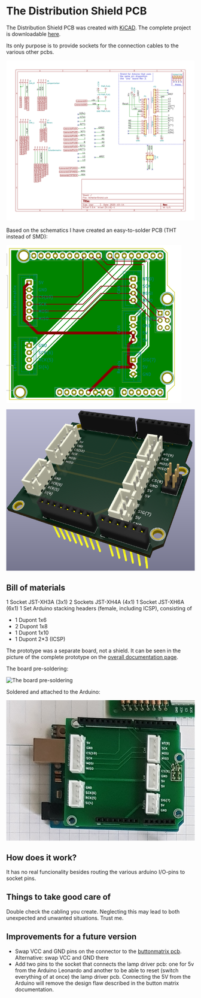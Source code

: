 # The Distribution Shield PCB

The Distribution Shield PCB was created with [KiCAD](https://kicad-pcb.org/). The complete project is downloadable [here](files/Shield.zip).

Its only purpose is to provide sockets for the connection cables to the various other pcbs.

![the schematics](images/ShieldSchematics.png)

Based on the schematics I have created an easy-to-solder PCB (THT instead of SMD):

![the pcb](images/Shield-brd.svg)

![the rendered pcb](images/ShieldPCB.png)

## Bill of materials

1 Socket  JST-XH3A (3x1)
2 Sockets JST-XH4A (4x1)
1 Socket  JST-XH6A (6x1)
1 Set Arduino stacking headers (female, including ICSP), consisting of

* 1 Dupont 1x6
* 2 Dupont 1x8
* 1 Dupont 1x10
* 1 Dupont 2*3 (ICSP)

The prototype was a separate board, not a shield. It can be seen in the picture of the complete prototype on the [overall documentation page](../documentation.md#a-first-prototype-of-the-controller).

The board pre-soldering:

![The board pre-soldering](images/pre_soldering.png)

Soldered and attached to the Arduino:

 ![Soldered and attached](images/soldered.png)

## How does it work?

It has no real funcionality besides routing the various arduino I/O-pins to socket pins.

## Things to take good care of

Double check the cabling you create. Neglecting this may lead to both unexpected and unwanted situations. Trust me.

## Improvements for a future version

- Swap VCC and GND pins on the connector to the [buttonmatrix pcb](../buttonmatrix/buttonmatrix.md). Alternative: swap VCC and GND there
- Add two pins to the socket that connects the lamp driver pcb: one for 5v from the Arduino Leonardo and another to be able to reset (switch everything of at once) the lamp driver pcb. Connecting the 5V from the Arduino will remove the design flaw described in the button matrix documentation.